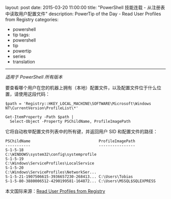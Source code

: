 layout: post
date: 2015-03-20 11:00:00
title: "PowerShell 技能连载 - 从注册表中读取用户配置文件"
description: PowerTip of the Day - Read User Profiles from Registry
categories:
- powershell
- tip
tags:
- powershell
- tip
- powertip
- series
- translation
---
_适用于 PowerShell 所有版本_

要查看哪个用户在您的机器上拥有（本地）配置文件，以及配置文件位于什么位置，请使用这段代码：

    $path = 'Registry::HKEY_LOCAL_MACHINE\SOFTWARE\Microsoft\Windows NT\CurrentVersion\ProfileList\*'
    
    Get-ItemProperty -Path $path |
      Select-Object -Property PSChildName, ProfileImagePath

它将自动枚举配置文件列表中的所有键，并返回用户 SID 和配置文件的路径：

    PSChildName                              ProfileImagePath                        
    -----------                              ----------------                        
    S-1-5-18                                 C:\WINDOWS\system32\config\systemprofile
    S-1-5-19                                 C:\Windows\ServiceProfiles\LocalService 
    S-1-5-20                                 C:\Windows\ServiceProfiles\NetworkSer...
    S-1-5-21-1907506615-3936657230-268413... C:\Users\Tobias                         
    S-1-5-80-3880006512-4290199581-164872... C:\Users\MSSQL$SQLEXPRESS

<!--more-->
本文国际来源：[Read User Profiles from Registry](http://community.idera.com/powershell/powertips/b/tips/posts/read-user-profiles-from-registry)
